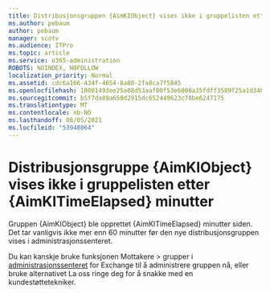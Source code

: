 ```yaml
---
title: Distribusjonsgruppen {AimKIObject} vises ikke i gruppelisten etter {AimKITimeElapsed} minutter
ms.author: pebaum
author: pebaum
manager: scotv
ms.audience: ITPro
ms.topic: article
ms.service: o365-administration
ROBOTS: NOINDEX, NOFOLLOW
localization_priority: Normal
ms.assetid: cdc6a166-434f-4654-8a80-2fa8ca7f5845
ms.openlocfilehash: 10001493ee25a08d53aaf00f53e6008a35fdff3589f25a1d348547de08a6fd3a
ms.sourcegitcommit: b5f7da89a650d2915dc652449623c78be6247175
ms.translationtype: MT
ms.contentlocale: nb-NO
ms.lasthandoff: 08/05/2021
ms.locfileid: "53948064"
---
```

# <a name="distribution-group-aimkiobject-not-showing-in-groups-list-after-aimkitimeelapsed-minutes"></a>Distribusjonsgruppe {AimKIObject} vises ikke i gruppelisten etter {AimKITimeElapsed} minutter

Gruppen {AimKIObject} ble opprettet {AimKITimeElapsed} minutter siden. Det tar vanligvis ikke mer enn 60 minutter før den nye distribusjonsgruppen vises i administrasjonssenteret.
  
Du kan kanskje bruke funksjonen Mottakere > grupper i [administrasjonssenteret](https://outlook.office365.com/ecp/?rfr=Admin_o365&amp;exsvurl=1&amp;mkt=en-US.aspx) for Exchange til å administrere gruppen nå, eller bruke alternativet La oss ringe deg for å snakke med en kundestøttetekniker. 
  